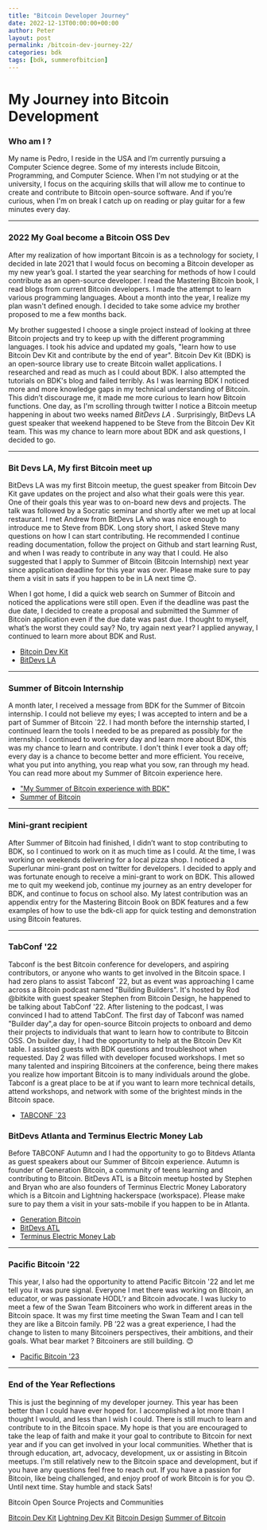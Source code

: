 ```yaml
---
title: "Bitcoin Developer Journey"
date: 2022-12-13T00:00:00+00:00
author: Peter
layout: post
permalink: /bitcoin-dev-journey-22/
categories: bdk
tags: [bdk, summerofbitcion]
---
```


# My Journey into Bitcoin Development

### Who am I ?

My name is Pedro, I reside in the USA and I’m currently pursuing a Computer Science degree. Some of my interests include Bitcoin, Programming, and Computer Science.  When I'm not studying or at the university, I focus on the acquiring skills that will allow me to continue to create and contribute to Bitcoin open-source software. And if you’re curious, when I'm on break I catch up on reading or play guitar for a few minutes every day.

---

### 2022 My Goal become a Bitcoin OSS Dev
After my realization of how important Bitcoin is as a technology for society, I decided in late  2021 that I would focus on becoming a Bitcoin developer as my new year’s goal. I started the year searching for methods of how I could contribute as an open-source developer. I read the Mastering Bitcoin book, I read blogs from current Bitcoin developers. I made the attempt to learn various programming languages. About a month into the year, I realize my plan wasn't defined enough. I decided to take some advice my brother proposed to me a few months back.  

My brother suggested I choose a single project instead of looking at three Bitcoin projects and try to keep up with the different programming languages.  I took his advice and updated my goals, "learn how to use Bitcoin Dev Kit and contribute by the end of year".  Bitcoin Dev Kit (BDK) is an open-source library use to create Bitcoin wallet applications. I researched and read as much as I could about BDK. I also attempted the tutorials on BDK's blog and failed terribly.  As I was learning BDK I noticed more and more knowledge gaps in my technical understanding of Bitcoin. This didn’t discourage me, it made me more curious to learn how Bitcoin functions. One day, as I'm scrolling through twitter I notice a Bitcoin meetup happening in about two weeks named  *BitDevs LA* .  Surprisingly, BitDevs LA guest speaker that weekend happened to be Steve from the Bitcoin Dev Kit team. This was my chance to learn more about BDK and ask questions, I decided to go.

---

### Bit Devs LA, My first Bitcoin meet up
BitDevs LA was my first Bitcoin meetup, the guest speaker from Bitcoin Dev Kit gave updates on the project and also what their goals were this  year. One of their goals this year was to on-board new devs and projects.  The talk was followed by a Socratic seminar and shortly after we met up at local restaurant. I met Andrew from BitDevs LA who was nice enough to introduce me to Steve from BDK. Long story short, I asked Steve many questions on how I can start contributing. He recommended I continue reading documentation, follow the project on Github and start learning Rust, and when I was ready to contribute in any way that I could.  He also suggested that I apply to Summer of Bitcoin (Bitcoin Internship) next year since application deadline for this year was over. Please make sure to pay them a visit in sats if you happen to be in LA next time 😊. 


When I got home, I did a quick web search on Summer of Bitcoin and noticed the applications were still open. Even if the deadline was past the due date, I decided to create a proposal and submitted the Summer of Bitcoin application even if the due date was  past due. I thought to myself, what’s the worst they could say? No, try again next year? I applied anyway, I continued to learn more about BDK and Rust. 

-	[Bitcoin Dev Kit](https://bitcoindevkit.org/)
-	[BitDevs LA](https://bitdevsla.org/)


---
### Summer of Bitcoin Internship
A month later, I received a message from BDK for the Summer of Bitcoin internship. I could not believe my eyes; I was accepted to intern and be a part of Summer of Bitcoin `22. I had month before the internship started, I continued learn the tools I needed to be as prepared as possibly for the internship. I continued to work every day and learn more about BDK, this was my chance to learn and contribute. I don't think I ever took a day off; every day is a chance to become better and more efficient. You receive, what you put into anything, you reap what you sow,  ran through my head.  You can read more about my Summer of Bitcoin experience here. 
-	["My Summer of Bitcoin experience with BDK"](https://blog.summerofbitcoin.org/sob-22-experience-bdk/)
-	[Summer of Bitcoin](https://www.summerofbitcoin.org/)

---

### Mini-grant recipient  
After Summer of Bitcoin had finished, I didn’t want to stop contributing to BDK, so I continued to work on it as much time as I could.  At the time, I was working on weekends delivering for a local pizza shop. I noticed a Superlunar mini-grant post on twitter for developers. I decided to apply and was fortunate enough to receive a mini-grant to work on BDK. This allowed me to quit my weekend job, continue my journey as an entry developer for BDK, and continue to focus on school also. My latest contribution was an appendix entry for the Mastering Bitcoin Book on BDK features and a few examples of how to use the bdk-cli app for quick testing and demonstration using Bitcoin features.

---

### TabConf '22
Tabconf is the best Bitcoin conference for developers, and aspiring contributors, or anyone who wants to get involved in the Bitcoin space. I had zero plans to assist Tabconf `22, but as event was approaching I came across a Bitcoin podcast named "Building Builders". It's hosted by Rod @bitkite with guest speaker Stephen from Bitcoin Design, he happened to be talking about TabConf '22. After listening to the podcast, I was convinced I had to attend TabConf.  The first day of Tabconf was named "Builder day",a day for open-source Bitcoin projects to onboard and demo their projects to individuals that want to learn how to contribute to Bitcoin OSS. On builder day, I had the opportunity to help at the Bitcoin Dev Kit table. I assisted guests with BDK questions and troubleshoot when requested. Day 2 was filled with developer focused workshops. I met so many talented and inspiring Bitcoiners at the conference, being there makes you realize how important Bitcoin is to many individuals around the globe.  Tabconf is a great place to be at if you want to learn more technical details, attend workshops, and network with some of the brightest minds in the Bitcoin space. 
- [TABCONF `23](https://2023.tabconf.com/)


### BitDevs Atlanta and Terminus Electric Money Lab
Before TABCONF Autumn and I had the opportunity to go to Bitdevs Atlanta as guest speakers about our Summer of Bitcoin experience. Autumn is founder of Generation Bitcoin, a community of teens learning and contributing to Bitcoin.  BitDevs ATL is a Bitcoin meetup hosted by Stephen and Bryan who are also founders of Terminus Electric Money Laboratory which is a Bitcoin and Lightning hackerspace (workspace). 
Please make sure to pay them a visit in your  sats-mobile if you happen to be in Atlanta. 
-	[Generation Bitcoin](https://genbitcoin.org/) 
-	[BitDevs ATL](https://atlantabitdevs.org/)
-	[Terminus Electric Money Lab](https://terminus.money/)

---

### Pacific Bitcoin '22
This year, I also had the opportunity to attend Pacific Bitcoin '22 and let me tell you it was pure signal. Everyone I met there was working on Bitcoin, an educator, or was passionate  HODL’r and Bitcoin advocate. I was lucky  to meet a few of the Swan Team Bitcoiners who work in different areas in the Bitcoin space. It was my first time meeting the Swan Team and I can tell they are like a Bitcoin family. PB ’22 was a great experience, I had the change to  listen to many Bitcoiners perspectives, their ambitions, and their goals. What bear market ? Bitcoiners are still building. 😊  

- [Pacific Bitcoin '23](https://www.pacificbitcoin.com/)
---

### End of the Year Reflections 

This is just the beginning of my developer journey. This year has been better than I could have ever hoped for. I accomplished a lot more than I thought I would, and less than I wish I could.  There is still much to learn and contribute to in the Bitcoin space. My hope is that you are encouraged to take the leap of faith and make it your goal to contribute to Bitcoin for next year and if you can get involved in your local communities.  Whether that is through education, art, advocacy, development, ux or assisting in Bitcoin meetups. I'm still relatively new to the Bitcoin space and development, but if you have any questions feel free to reach out. If you have a passion for Bitcoin, like being challenged, and enjoy proof of work Bitcoin is for you 😊.
Until next time. 
Stay humble and stack Sats! 


Bitcoin Open Source Projects and Communities 

[Bitcoin Dev Kit](https://bitcoindevkit.org/)
[Lightning Dev Kit](https://lightningdevkit.org/)
[Bitcoin Design]( https://bitcoin.design/)
[Summer of Bitcoin](https://www.summerofbitcoin.org/)

